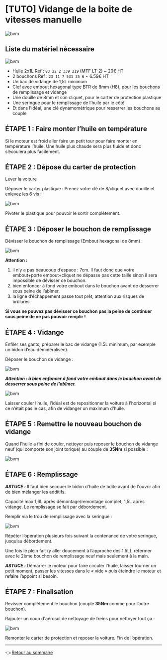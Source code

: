 # [TUTO] Vidange de la boite de vitesses manuelle

![bvm](../images/tuto_BV/bvm_banner.jpg)

## Liste du matériel nécessaire

![bvm](../images/tuto_BV/bvm_pieces.jpg)

- Huile 2x1L Ref : `83 22 2 339 219` (MTF LT-2) ~ 20€ HT
- 2 bouchons Ref : `23 11 7 531 35 6` ~ 6.59€ HT
- Un bac de vidange de 1,5L minimum
- Clef avec embout hexagonal type BTR de 8mm (H8), pour les bouchons de remplissage et vidange
- Une douille de 8mm et son cliquet, pour le carter de protection plastique
- Une seringue pour le remplissage de l’huile par le côté
- Et dans l'idéal, une clé dynamométrique pour resserrer les bouchons au couple

## ÉTAPE 1 : Faire monter l’huile en température

Si le moteur est froid aller faire un petit tour pour faire monter en température l’huile. Une huile plus chaude sera plus fluide et donc s’écoulera plus facilement.

## ÉTAPE 2 : Dépose du carter de protection

Lever la voiture

Déposer le carter plastique : Prenez votre clé de 8/cliquet avec douille et enlevez les 6 vis :

![bvm](../images/tuto_BV/bvm_01.jpg)

Pivoter le plastique pour pouvoir le sortir complètement.

## ÉTAPE 3 : Déposer le bouchon de remplissage

Dévisser le bouchon de remplissage (Embout hexagonal de 8mm) :

![bvm](../images/tuto_BV/bvm_02.jpg)

**Attention :**

1. il n’y a pas beaucoup d’espace : 7cm. Il faut donc que votre embout+porte embout+cliquet ne dépasse pas cette taille sinon il sera impossible de dévisser ce bouchon.
2. bien enfoncer à fond votre embout dans le bouchon avant de desserrer sous peine de l’abîmer.
3. la ligne d’échappement passe tout prêt, attention aux risques de brûlures.

**Si vous ne pouvez pas dévisser ce bouchon pas la peine de continuer sous peine de ne pas pouvoir remplir !**

## ÉTAPE 4 : Vidange

Enfiler ses gants, préparer le bac de vidange (1.5L minimum, par exemple un bidon d’eau déminéralisée).

Déposer le bouchon de vidange :

![bvm](../images/tuto_BV/bvm_03.jpg)

**_Attention : à bien enfoncer à fond votre embout dans le bouchon avant de desserrer sous peine de l’abîmer._**

![bvm](../images/tuto_BV/bvm_04.jpg)

Laisser couler l’huile, l’idéal est de repositionner la voiture à l’horizontal si ce n’était pas le cas, afin de vidanger un maximum d’huile.

## ÉTAPE 5 : Remettre le nouveau bouchon de vidange

Quand l'huile a fini de couler, nettoyer puis reposer le bouchon de vidange neuf (qui comporte son joint torique) au couple de **35Nm** si possible :

![bvm](../images/tuto_BV/bvm_05.jpg)

## ÉTAPE 6 : Remplissage

**_ASTUCE :_** Il faut bien secouer le bidon d'huile de boîte avant de l'ouvrir afin de bien mélanger les additifs.

Capacité max 1,6L après démontage/remontage complet, 1,5L après vidange. Le remplissage se fait par débordement.

Remplir via le trou de remplissage avec la seringue :

![bvm](../images/tuto_BV/bvm_06.jpg)

Répéter l’opération plusieurs fois suivant la contenance de votre seringue, jusqu’au débordement.

Une fois le plein fait (y aller doucement à l’approche des 1.5L), refermer avec le 2ème bouchon de remplissage neuf mais seulement à la main.

**_ASTUCE :_** Démarrer le moteur pour faire circuler l’huile, laisser tourner un petit moment, passer les vitesses dans le « vide » puis éteindre le moteur et refaire l’appoint si besoin.

## ÉTAPE 7 : Finalisation

Revisser complètement le bouchon (couple **35Nm** comme pour l’autre bouchon).

Rajouter un coup d'aérosol de nettoyage de freins pour nettoyer tout ça :

![bvm](../images/tuto_BV/bvm_07.jpg)

Remonter le carter de protection et reposer la voiture. Fin de l’opération.

---
:point_left: [Retour au sommaire](../README.md#sommaire)
